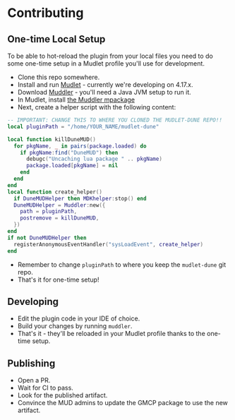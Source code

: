 # Contributing

## One-time Local Setup

To be able to hot-reload the plugin from your local files you need to do some
one-time setup in a Mudlet profile you'll use for development.

* Clone this repo somewhere.
* Install and run [Mudlet] - currently we're developing on 4.17.x.
* Download [Muddler] - you'll need a Java JVM setup to run it.
* In Mudlet, install [the Muddler mpackage][Muddler.mpackage]
* Next, create a helper script with the following content:

```lua
-- IMPORTANT: CHANGE THIS TO WHERE YOU CLONED THE MUDLET-DUNE REPO!!
local pluginPath = "/home/YOUR_NAME/mudlet-dune"

local function killDuneMUD()
  for pkgName, _ in pairs(package.loaded) do
    if pkgName:find("DuneMUD") then
      debugc("Uncaching lua package " .. pkgName)
      package.loaded[pkgName] = nil
    end
  end
end
local function create_helper()
  if DuneMUDHelper then MDKhelper:stop() end
  DuneMUDHelper = Muddler:new({
    path = pluginPath,
    postremove = killDuneMUD,
  })
end
if not DuneMUDHelper then
  registerAnonymousEventHandler("sysLoadEvent", create_helper)
end
```
* Remember to change `pluginPath` to where you keep the `mudlet-dune` git repo.
* That's it for one-time setup!

[Mudlet]: https://www.mudlet.org/
[Muddler]: https://github.com/demonnic/muddler/releases/tag/1.0.1
[Muddler.mpackage]: https://github.com/demonnic/muddler/releases/download/1.0.1/Muddler.mpackage

## Developing 

* Edit the plugin code in your IDE of choice.
* Build your changes by running `muddler`.
* That's it - they'll be reloaded in your Mudlet profile thanks to the one-time
  setup.

## Publishing

* Open a PR.
* Wait for CI to pass.
* Look for the published artifact.
* Convince the MUD admins to update the GMCP package to use the new artifact.
